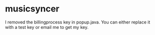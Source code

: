 # musicsyncer
I removed the billingprocess key in popup.java. You can either replace it with a test key or email me to get my key.